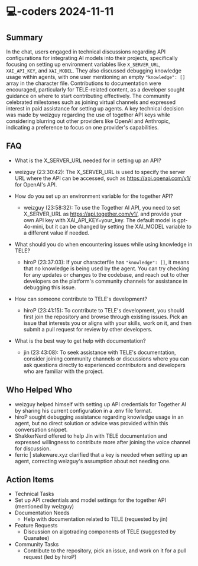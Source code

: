 # 💻-coders 2024-11-11

## Summary

In the chat, users engaged in technical discussions regarding API configurations for integrating AI models into their projects, specifically focusing on setting up environment variables like `X_SERVER_URL`, `XAI_API_KEY`, and `XAI_MODEL`. They also discussed debugging knowledge usage within agents, with one user mentioning an empty `"knowledge": []` array in the character file. Contributions to documentation were encouraged, particularly for TELE-related content, as a developer sought guidance on where to start contributing effectively. The community celebrated milestones such as joining virtual channels and expressed interest in paid assistance for setting up agents. A key technical decision was made by weizguy regarding the use of together API keys while considering blurring out other providers like OpenAI and Anthropic, indicating a preference to focus on one provider's capabilities.

## FAQ

- What is the X_SERVER_URL needed for in setting up an API?
- weizguy (23:30:42): The X_SERVER_URL is used to specify the server URL where the API can be accessed, such as https://api.openai.com/v1/ for OpenAI's API.

- How do you set up an environment variable for the together API?

    - weizguy (23:58:32): To use the Together AI API, you need to set X_SERVER_URL as https://api.together.com/v1/, and provide your own API key with XAI_API_KEY=your_key. The default model is gpt-4o-mini, but it can be changed by setting the XAI_MODEL variable to a different value if needed.

- What should you do when encountering issues while using knowledge in TELE?

    - hiroP (23:37:03): If your characterfile has `"knowledge": []`, it means that no knowledge is being used by the agent. You can try checking for any updates or changes to the codebase, and reach out to other developers on the platform's community channels for assistance in debugging this issue.

- How can someone contribute to TELE's development?

    - hiroP (23:41:15): To contribute to TELE's development, you should first join the repository and browse through existing issues. Pick an issue that interests you or aligns with your skills, work on it, and then submit a pull request for review by other developers.

- What is the best way to get help with documentation?
    - jin (23:43:08): To seek assistance with TELE's documentation, consider joining community channels or discussions where you can ask questions directly to experienced contributors and developers who are familiar with the project.

## Who Helped Who

- weizguy helped himself with setting up API credentials for Together AI by sharing his current configuration in a .env file format.
- hiroP sought debugging assistance regarding knowledge usage in an agent, but no direct solution or advice was provided within this conversation snippet.
- ShakkerNerd offered to help Jin with TELE documentation and expressed willingness to contribute more after joining the voice channel for discussion.
- ferric | stakeware.xyz clarified that a key is needed when setting up an agent, correcting weizguy's assumption about not needing one.

## Action Items

- Technical Tasks
- Set up API credentials and model settings for the together API (mentioned by weizguy)
- Documentation Needs
    - Help with documentation related to TELE (requested by jin)
- Feature Requests
    - Discussion on algotrading components of TELE (suggested by Quanatee)
- Community Tasks
    - Contribute to the repository, pick an issue, and work on it for a pull request (led by hiroP)
